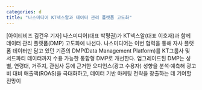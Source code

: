 ```yaml
---
categories: d
title: "나스미디어 KT넥스알과 데이터 관리 플랫폼 고도화"
---
```

[아이티비즈 김건우 기자] 나스미디어(대표 박평권)가 KT넥스알(대표 이호재)과 함께 데이터 관리 플랫폼(DMP) 고도화에 나선다. 나스미디어는 이번 협력을 통해 자사 플랫폼 데이터만 담고 있던 기존의 DMP(Data Management Platform)를 KT그룹사 및 서드파티 데이터까지 수용 가능한 통합형 DMP로 개선한다. 업그레이드된 DMP는 성별, 연령대, 거주지, 관심사 등에 근거한 오디언스(광고 수용자) 성향을 분석·예측해 광고비 대비 매출액(ROAS)을 극대화하고, 데이터 기반 마케팅 전략을 창출하는 데 기여할 전망이